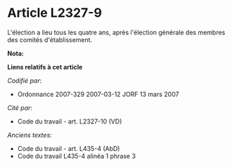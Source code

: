 # Article L2327-9

L'élection a lieu tous les quatre ans, après l'élection générale des membres des comités d'établissement.

**Nota:**



**Liens relatifs à cet article**

_Codifié par_:

  - Ordonnance 2007-329 2007-03-12 JORF 13 mars 2007

_Cité par_:

  - Code du travail - art. L2327-10 (VD)

_Anciens textes_:

  - Code du travail - art. L435-4 (AbD)
  - Code du travail L435-4 alinéa 1 phrase 3
